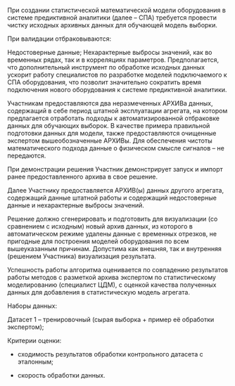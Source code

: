 При создании статистической математической модели оборудования в системе предиктивной аналитики (далее – СПА) требуется провести чистку исходных архивных данных для обучающей модель выборки.

При валидации отбраковываются:

Недостоверные данные;
Нехарактерные выбросы значений, как во временных рядах, так и в корреляциях параметров.
Предполагается, что дополнительный инструмент по обработке исходных данных ускорит работу специалистов по разработке моделей подключаемого к СПА оборудования, что позволит значительно сократить время подключения нового оборудования к системе предиктивной аналитики.

Участникам предоставляются два неразмеченных АРХИВа данных, содержащий в себе период штатной эксплуатации агрегата, на котором предлагается отработать подходы к автоматизированной отбраковке данных для обучающих выборок. В качестве примера правильной подготовки данных для модели, также предоставляются очищенные экспертом вышеобозначенные АРХИВы. Для обеспечения чистоты математического подхода данные о физическом смысле сигналов – не передаются.

При демонстрации решения Участник демонстрирует запуск и импорт ранее предоставленного архива в свое решение.

Далее Участнику предоставляется АРХИВ(ы) данных другого агрегата, содержащий данные штатной работы и содержащий недостоверные данные и нехарактерные выбросы значений.

Решение должно сгенерировать и подготовить для визуализации (со сравнением с исходным) новый архив данных, из которого в автоматическом режиме удалены данные с временных отрезков, не пригодные для построения моделей оборудования по всем вышеуказанным причинам. Допустима как внешняя, так и внутренняя (решением Участника) визуализация результата.

Успешность работы алгоритма оценивается по совпадению результатов работы методов с разметкой архива экспертом по статистическому моделированию (специалист ЦДМ), с оценкой качества полученных данных для добавления в статистическую модель агрегата.

Наборы данных:

Датасет 1 – тренировочный (сырая выборка + пример её обработки экспертом);


Критерии оценки:

- сходимость результатов обработки контрольного датасета с эталонным;

- скорость обработки данных.